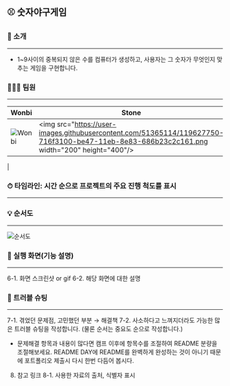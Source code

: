 ## ⚾️ 숫자야구게임

### 📑 소개
---
- 1~9사이의 중복되지 않은 수를 컴퓨터가 생성하고, 사용자는 그 숫자가 무엇인지 맞추는 게임을 구현합니다.

### 🧑🏻‍💻 팀원
---

|Wonbi|Stone|
|----|----|
|![Wonbi](https://avatars.githubusercontent.com/u/88074999?s=400&u=d28c178feec9c92ecdbd31bf937d81c51b67f495&v=4)|<img src="https://user-images.githubusercontent.com/51365114/119627750-716f3100-be47-11eb-8e83-686b23c2c161.png  width="200" height="400"/>
|
### ⏱ 타임라인: 시간 순으로 프로젝트의 주요 진행 척도를 표시
---

### 💡 순서도
---
![순서도](https://github.com/wonbi92/ios-number-baseball/blob/main/numberBaseballFlowChart.png?raw=true)

### 📱 실행 화면(기능 설명)
---
6-1. 화면 스크린샷 or gif
6-2. 해당 화면에 대한 설명
### 🚀 트러블 슈팅
---
7-1. 겪었던 문제점, 고민했던 부분 → 해결책
7-2. 사소하다고 느껴지더라도 가능한 많은 트러블 슈팅을 작성합니다. (물론 순서는 중요도 순으로 작성합니다.)
* 문제해결 항목과 내용이 많다면 캠프 이후에 항목수를 조절하여 README 분량을 조절해보세요.
README DAY에 README를 완벽하게 완성하는 것이 아니기 때문에 포트폴리오 제출시 다시 한번 다듬어 봅시다.
8. 참고 링크
8-1. 사용한 자료의 출처, 식별자 표시
